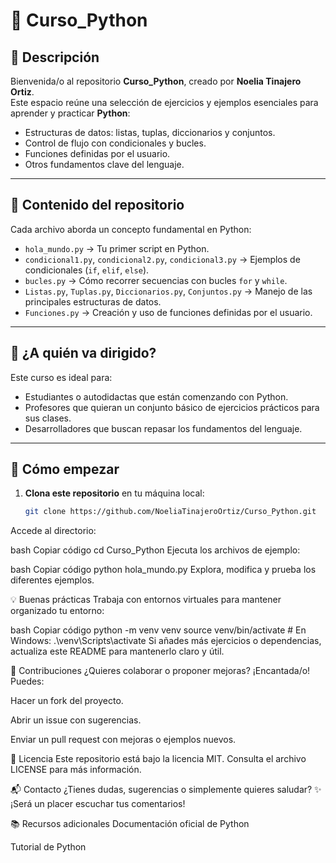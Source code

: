 # 🐍 Curso_Python

## 📌 Descripción
Bienvenida/o al repositorio **Curso_Python**, creado por **Noelia Tinajero Ortiz**.  
Este espacio reúne una selección de ejercicios y ejemplos esenciales para aprender y practicar **Python**:  

- Estructuras de datos: listas, tuplas, diccionarios y conjuntos.  
- Control de flujo con condicionales y bucles.  
- Funciones definidas por el usuario.  
- Otros fundamentos clave del lenguaje.  

---

## 📂 Contenido del repositorio
Cada archivo aborda un concepto fundamental en Python:

- `hola_mundo.py` → Tu primer script en Python.  
- `condicional1.py`, `condicional2.py`, `condicional3.py` → Ejemplos de condicionales (`if`, `elif`, `else`).  
- `bucles.py` → Cómo recorrer secuencias con bucles `for` y `while`.  
- `Listas.py`, `Tuplas.py`, `Diccionarios.py`, `Conjuntos.py` → Manejo de las principales estructuras de datos.  
- `Funciones.py` → Creación y uso de funciones definidas por el usuario.  

---

## 🎯 ¿A quién va dirigido?
Este curso es ideal para:
- Estudiantes o autodidactas que están comenzando con Python.  
- Profesores que quieran un conjunto básico de ejercicios prácticos para sus clases.  
- Desarrolladores que buscan repasar los fundamentos del lenguaje.  

---

## 🚀 Cómo empezar

1. **Clona este repositorio** en tu máquina local:
   ```bash
   git clone https://github.com/NoeliaTinajeroOrtiz/Curso_Python.git
Accede al directorio:

bash
Copiar código
cd Curso_Python
Ejecuta los archivos de ejemplo:

bash
Copiar código
python hola_mundo.py
Explora, modifica y prueba los diferentes ejemplos.

💡 Buenas prácticas
Trabaja con entornos virtuales para mantener organizado tu entorno:

bash
Copiar código
python -m venv venv
source venv/bin/activate   # En Windows: .\venv\Scripts\activate
Si añades más ejercicios o dependencias, actualiza este README para mantenerlo claro y útil.

🤝 Contribuciones
¿Quieres colaborar o proponer mejoras? ¡Encantada/o!
Puedes:

Hacer un fork del proyecto.

Abrir un issue con sugerencias.

Enviar un pull request con mejoras o ejemplos nuevos.

📜 Licencia
Este repositorio está bajo la licencia MIT.
Consulta el archivo LICENSE para más información.

📬 Contacto
¿Tienes dudas, sugerencias o simplemente quieres saludar?
✨ ¡Será un placer escuchar tus comentarios!

📚 Recursos adicionales
Documentación oficial de Python

Tutorial de Python
